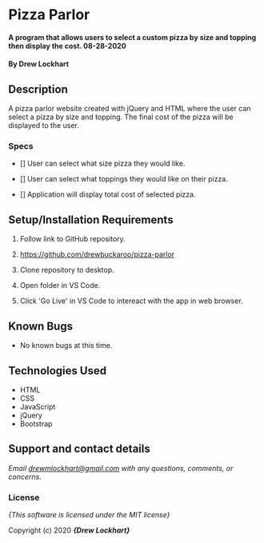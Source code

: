 # Pizza Parlor

#### A program that allows users to select a custom pizza by size and topping then display the cost. 08-28-2020

#### By **Drew Lockhart**

## Description

A pizza parlor website created with jQuery and HTML where the user can select a pizza by size and topping. The final cost of the pizza will be displayed to the user.


### Specs
* [] User can select what size pizza they would like.

* [] User can select what toppings they would like on 
their pizza.

* [] Application will display total cost of selected pizza.


## Setup/Installation Requirements

1. Follow link to GitHub repository.


2. https://github.com/drewbuckaroo/pizza-parlor


3. Clone repository to desktop.


4. Open folder in VS Code.


5. Click 'Go Live' in VS Code to intereact with the app in web browser.

## Known Bugs
* No known bugs at this time.

## Technologies Used
* HTML
* CSS
* JavaScript
* jQuery
* Bootstrap

## Support and contact details

_Email drewmlockhart@gmail.com with any questions, comments, or concerns._

### License

*{This software is licensed under the MIT license}*

Copyright (c) 2020 **_{Drew Lockhart}_**